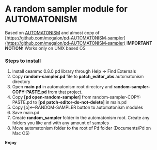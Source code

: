 # A random sampler module for AUTOMATONISM
Based on [AUTOMATONISM](https://www.automatonism.com/ "AUTOMATONISM") and almost copy of [https://github.com/megalon/pd-AUTOMATONISM-sampler](https://github.com/megalon/pd-AUTOMATONISM-sampler)
**IMPORTANT NOTION:** Works only on UNIX based OS
### Steps to install
1. Install ceammc 0.8.0 pd library through Help -> Find Externals
2. Copy **random-sampler.pd** file to **patch_editor_abs** automatonism directory
3. Open **main.pd** in automatonism root directory and **random-sampler-COPY-PASTE.pd** from that project. 
4. Copy **[pd open-random-sampler]** from random-sampler-COPY-PASTE.pd to **[pd patch-editor-do-not-delete]** in main.pd
4. Copy [o]<--RANDOM-SAMPLER button to automatonism modules
5. Save main.pd
6. Create **random_sampler** folder in the automatonism root. Create any folders you like and with any amount of samples
7. Move automatonism folder to the root of Pd folder (Documents/Pd on Mac OS)

**Enjoy**